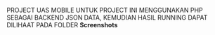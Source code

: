 PROJECT UAS MOBILE
UNTUK PROJECT INI MENGGUNAKAN PHP SEBAGAI BACKEND JSON DATA, KEMUDIAN HASIL RUNNING DAPAT DILIHAAT PADA FOLDER
<b>Screenshots</b>
